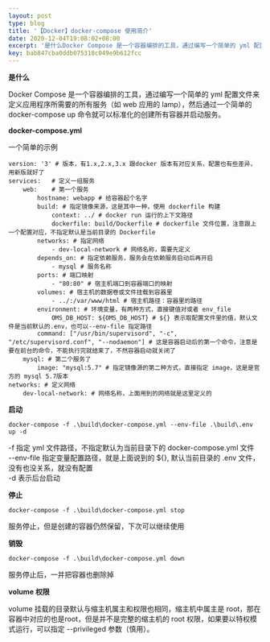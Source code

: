 ```yaml
---  
layout: post  
type: blog  
title: '【Docker】docker-compose 使用简介'  
date: 2020-12-04T19:08:02+08:00  
excerpt: '是什么Docker Compose 是一个容器编排的工具，通过编写一个简单的 yml 配置文件来定义应用程序所需要的所有服务（如 web 应用的 lamp），然后通过一个简单的 docker-comp'  
key: bab847cba0ddb075318c049e9b612fcc  
---  
```


**是什么**

Docker Compose 是一个容器编排的工具，通过编写一个简单的 yml 配置文件来定义应用程序所需要的所有服务（如 web 应用的 lamp），然后通过一个简单的 docker-compose up 命令就可以标准化的创建所有容器并启动服务。

**docker-compose.yml**

一个简单的示例

```
version: '3' # 版本，有1.x,2.x,3.x 跟docker 版本有对应关系，配置也有些差异，用新版就好了
services:   # 定义一组服务
    web:    # 第一个服务
        hostname: webapp # 给容器起个名字
        build: # 指定镜像来源，这是其中一种，使用 dockerfile 构建
            context: ../ # docker run 运行的上下文路径
            dockerfile: build/Dockerfile # dockerfile 文件位置，注意跟上一个配置对应，不指定默认是当前目录的 Dockerfile
        networks: # 指定网络
            - dev-local-network # 网络名称，需要先定义
        depends_on: # 指定依赖服务，服务会在依赖服务启动后再开启
            - mysql # 服务名称
        ports: # 端口映射
            - "80:80" # 宿主机端口到容器端口的映射
        volumes: # 宿主机的数据卷或文件挂载到容器里
            - ../:/var/www/html # 宿主机路径：容器里的路径
        environment: # 环境变量，有两种方式，直接键值对或者 env_file
            OMS_DB_HOST: ${OMS_DB_HOST} # ${} 表示取配置文件里的值，默认文件是当前默认的.env，也可以--env-file 指定路径
        command: ["/usr/bin/supervisord", "-c", "/etc/supervisord.conf", "--nodaemon"] # 这是容器启动后的第一个命令，注意是要在前台的命令，不能执行完就结束了，不然容器启动就关闭了
    mysql: # 第二个服务了
        image: "mysql:5.7" # 指定镜像源的第二种方式，直接指定 image，这是是官方的 mysql 5.7版本
networks: # 定义网络
    dev-local-network: # 网络名称，上面用到的网络就是这里定义的
```

**启动**

```
docker-compose -f .\build\docker-compose.yml --env-file .\build\.env up -d
```

-f 指定 yml 文件路径，不指定默认为当前目录下的 docker-compose.yml 文件   
\--env-file 指定变量配置路径，就是上面说到的 ${}, 默认当前目录的 .env 文件，没有也没关系，就没有配置   
-d 表示后台启动

**停止**

```
docker-compose -f .\build\docker-compose.yml stop
```

服务停止，但是创建的容器仍然保留，下次可以继续使用

**销毁**

```
docker-compose -f .\build\docker-compose.yml down
```

服务停止后，一并把容器也删除掉

**volume 权限**

volume 挂载的目录默认与缩主机属主和权限也相同，缩主机中属主是 root，那在容器中对应的也是root，但是并不是完整的缩主机的 root 权限，如果要以特权模式运行，可以指定 --privileged 参数（慎用）。